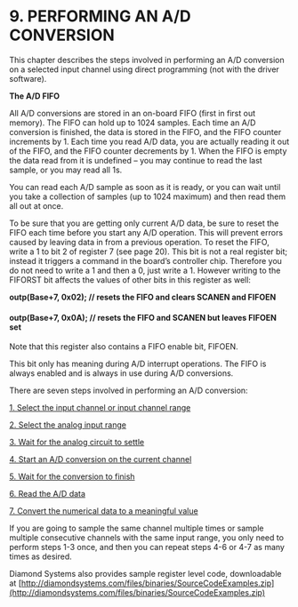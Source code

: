 # 9. PERFORMING AN A/D CONVERSION

This chapter describes the steps involved in performing an A/D conversion on a selected input channel using direct programming \(not with the driver software\).

**The A/D FIFO** 

All A/D conversions are stored in an on-board FIFO \(first in first out memory\). The FIFO can hold up to 1024 samples. Each time an A/D conversion is finished, the data is stored in the FIFO, and the FIFO counter increments by 1. Each time you read A/D data, you are actually reading it out of the FIFO, and the FIFO counter decrements by 1. When the FIFO is empty the data read from it is undefined – you may continue to read the last sample, or you may read all 1s. 

You can read each A/D sample as soon as it is ready, or you can wait until you take a collection of samples \(up to 1024 maximum\) and then read them all out at once. 

To be sure that you are getting only current A/D data, be sure to reset the FIFO each time before you start any A/D operation. This will prevent errors caused by leaving data in from a previous operation. To reset the FIFO, write a 1 to bit 2 of register 7 \(see page 20\). This bit is not a real register bit; instead it triggers a command in the board’s controller chip. Therefore you do not need to write a 1 and then a 0, just write a 1. However writing to the FIFORST bit affects the values of other bits in this register as well: 

**outp\(Base+7, 0x02\); // resets the FIFO and clears SCANEN and FIFOEN** 

#### outp\(Base+7, 0x0A\); // resets the FIFO and SCANEN but leaves FIFOEN set 

Note that this register also contains a FIFO enable bit, FIFOEN. 

This bit only has meaning during A/D interrupt operations. The FIFO is always enabled and is always in use during A/D conversions. 

There are seven steps involved in performing an A/D conversion: 

[      1. Select the input channel or input channel range ](9.1-select-the-input-channel-or-input-channel-range.md)

[      2. Select the analog input range ](9.2-select-the-analog-input-range.md)

[      3. Wait for the analog circuit to settle ](9.3-wait-for-the-analog-circuit-to-settle.md)

[      4. Start an A/D conversion on the current channel ](9.4-start-an-a-d-conversion-on-the-current-channel.md)

[      5. Wait for the conversion to finish ](9.5-wait-for-the-conversion-to-finish.md)

[      6. Read the A/D data ](9.6-read-the-a-d-data.md)

[      7. Convert the numerical data to a meaningful value](9.7-convert-the-numerical-data-to-a-meaningful-value.md)

If you are going to sample the same channel multiple times or sample multiple consecutive channels with the same input range, you only need to perform steps 1-3 once, and then you can repeat steps 4-6 or 4-7 as many times as desired. 

Diamond Systems also provides sample register level code, downloadable at [http://diamondsystems.com/files/binaries/SourceCodeExamples.zip](http://diamondsystems.com/files/binaries/SourceCodeExamples.zip)



